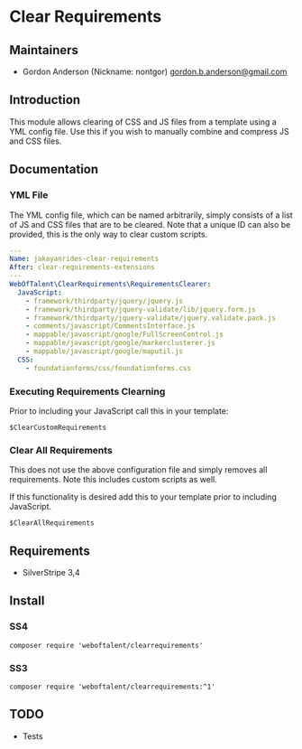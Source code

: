 # Clear Requirements

## Maintainers

* Gordon Anderson (Nickname: nontgor)
	<gordon.b.anderson@gmail.com>

## Introduction

This module allows clearing of CSS and JS files from a template using a YML config file.  Use this
if you wish to manually combine and compress JS and CSS files.
 
## Documentation
### YML File
The YML config file, which can be named arbitrarily, simply consists of a list of JS and CSS
files that are to be cleared.  Note that a unique ID can also be provided, this is the only
way to clear custom scripts.

```yml
---
Name: jakayanrides-clear-requirements
After: clear-requirements-extensions
---
WebOfTalent\ClearRequirements\RequirementsClearer:
  JavaScript:
    - framework/thirdparty/jquery/jquery.js
    - framework/thirdparty/jquery-validate/lib/jquery.form.js
    - framework/thirdparty/jquery-validate/jquery.validate.pack.js
    - comments/javascript/CommentsInterface.js
    - mappable/javascript/google/FullScreenControl.js
    - mappable/javascript/google/markerclusterer.js
    - mappable/javascript/google/maputil.js
  CSS:
    - foundationforms/css/foundationforms.css
```

### Executing Requirements Clearning
Prior to including your JavaScript call this in your template:
```
$ClearCustomRequirements
```

### Clear All Requirements
This does not use the above configuration file and simply removes all requirements.  Note this
includes custom scripts as well.

If this functionality is desired add this to your template prior to including JavaScript.
```
$ClearAllRequirements
```

## Requirements
* SilverStripe 3,4

## Install
### SS4
```
composer require 'weboftalent/clearrequirements'
```

### SS3
```
composer require 'weboftalent/clearrequirements:^1'
```

## TODO
* Tests
